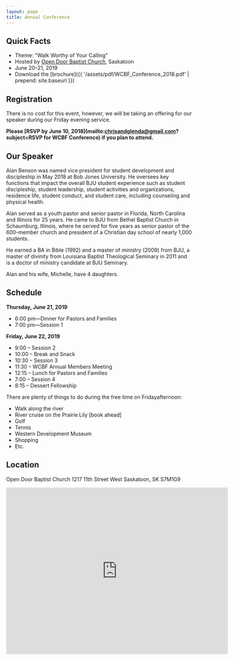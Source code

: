 ```yaml
---
layout: page
title: Annual Conference
---
```


<!-- ## Upcoming Conferences

In 2018, the conference will be held at [Meadowlands Baptist Church](http://www.meadowlandsbaptist.ca/) in Edmonton, AB on June 21--22. Further details will be posted here when they become available.

------------- 
-->

## Quick Facts

* Theme: "Walk Worthy of Your Calling"
* Hosted by [Open Door Baptist Church](https://www.odbaptist.ca/), Saskatoon
* June 20&ndash;21, 2019
* Download the [brochure]({{ '/assets/pdf/WCBF_Conference_2018.pdf' | prepend: site.baseurl }})


## Registration

There is no cost for this event, however, we will be taking an offering for our speaker during our Friday evening service. 

**Please [RSVP by June 10, 2018](mailto:chrisandglenda@gmail.com?subject=RSVP for WCBF Conference) if you plan to attend.**

## Our Speaker

Alan Benson was named vice president for student development and discipleship in May 2018 at Bob Jones University. He oversees key functions that impact the overall BJU student experience such as student discipleship, student leadership, student activities and organizations, residence life, student conduct, and student care, including counseling and physical health. 

Alan served as a youth pastor and senior pastor in Florida, North Carolina and Illinois for 25 years. He came to BJU from Bethel Baptist Church in Schaumburg, Illinois, where he served for five years as senior pastor of the 600-member church and president of a Christian day school of nearly 1,000 students.

He earned a BA in Bible (1992) and a master of ministry (2009) from BJU, a master of divinity from Louisiana Baptist Theological Seminary in 2011 and is a doctor of ministry candidate at BJU Seminary.

Alan and his wife, Michelle, have 4 daughters. 

## Schedule

**Thursday, June 21, 2019**

* 6:00 pm—Dinner for Pastors and Families
* 7:00 pm—Session 1

**Friday, June 22, 2019**

* 9:00 – Session 2 
* 10:00 – Break and Snack 
* 10:30 – Session 3 
* 11:30 – WCBF Annual Members Meeting 
* 12:15 – Lunch for Pastors and Families 
* 7:00 – Session 4 
* 8:15 – Dessert Fellowship 

There are plenty of things to do during the free time on Fridayafternoon: 

* Walk along the river 
* River cruise on the Prairie Lily [book ahead] 
* Golf 
* Tennis 
* Western Development Museum 
* Shopping 
* Etc. 

## Location

<span>
Open Door Baptist Church  
1217 11th Street West  
Saskatoon, SK S7M1G9
</span>

<p>
	<iframe width="600" height="450" frameborder="0" style="border:0"
src="https://www.google.com/maps/embed/v1/place?q=open%20door%20baptist%20church%201217%2011th%20Street%20West%20%20%20Saskatoon%2C%20SK%20S7M1G9&key=..." allowfullscreen></iframe>
</p>

